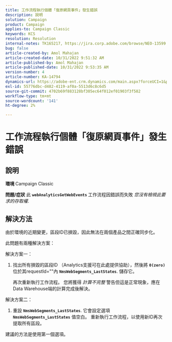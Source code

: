 ```yaml
---
title: 工作流程執行個體「復原網頁事件」發生錯誤
description: 說明
solution: Campaign
product: Campaign
applies-to: Campaign Classic
keywords: KCS
resolution: Resolution
internal-notes: TK165217, https://jira.corp.adobe.com/browse/NEO-13599
bug: false
article-created-by: Amol Mahajan
article-created-date: 10/31/2022 9:51:32 AM
article-published-by: Amol Mahajan
article-published-date: 10/31/2022 9:53:35 AM
version-number: 4
article-number: KA-14794
dynamics-url: https://adobe-ent.crm.dynamics.com/main.aspx?forceUCI=1&pagetype=entityrecord&etn=knowledgearticle&id=87914594-0159-ed11-9561-6045bd006079
exl-id: 55776dbc-d482-4119-af0a-5513d6c8c6d5
source-git-commit: 4702b69f883128bf305ec64f012ef01903f3f582
workflow-type: tm+mt
source-wordcount: '141'
ht-degree: 2%

---
```


# 工作流程執行個體「復原網頁事件」發生錯誤

## 說明

<b>環境 </b>
Campaign Classic


<b>問題/症狀</b>
此 <b>`webAnalyticsGetWebEvents` </b>工作流程因錯誤而失敗 *您沒有檢視此要求的存取權*.


## 解決方法


由於環境的近期變更，區段ID已損毀，因此無法在兩個產品之間正確同步化。

此問題有兩種解決方案：

解決方案一：

1. 找出所有損毀的區段ID （Analytics支援可在此處提供協助），然後將 <b>`0(zero)`</b> 位於其requestId=&quot;&quot;內 <b>`NmsWebSegments_LastStates`</b>. 儲存它。

   再次重新執行工作流程。 您將獲得 *計算不完整* 警告但這是正常現象，應在Data Warehouse端的計算完成後解決。


解決方案二：

1. 重設 <b>`NmsWebSegments_LastStates`</b>. 它會設定選項 <b>`NmsWebSegments_LastStates`</b> 值空白。 重新執行工作流程，以使用新ID再次提取所有區段。




建議的方法是使用第一個選項。
